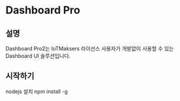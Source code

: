 # Dashboard Pro 

## 설명
Dashboard Pro2는 IoTMaksers 라이선스 사용자가 개발없이 사용할 수 있는 Dashboard UI 솔루션입니다.

## 시작하기 
 nodejs 설치 
 npm install -g 